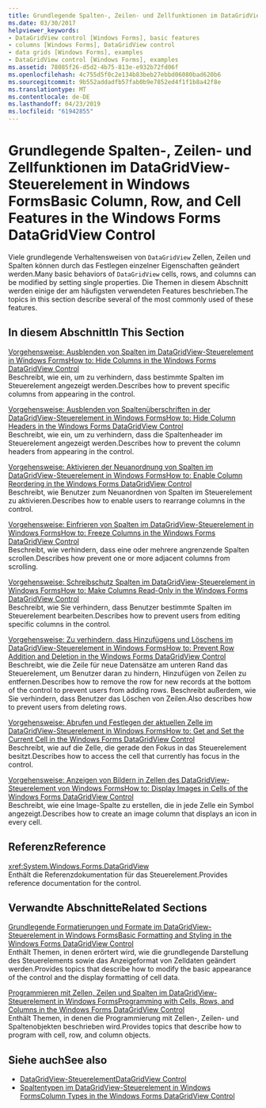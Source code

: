 ```yaml
---
title: Grundlegende Spalten-, Zeilen- und Zellfunktionen im DataGridView-Steuerelement in Windows Forms
ms.date: 03/30/2017
helpviewer_keywords:
- DataGridView control [Windows Forms], basic features
- columns [Windows Forms], DataGridView control
- data grids [Windows Forms], examples
- DataGridView control [Windows Forms], examples
ms.assetid: 78085f26-d5d2-4b75-813e-e932b72fd06f
ms.openlocfilehash: 4c755d5f0c2e134b83beb27ebbd06080bad620b6
ms.sourcegitcommit: 9b552addadfb57fab0b9e7852ed4f1f1b8a42f8e
ms.translationtype: MT
ms.contentlocale: de-DE
ms.lasthandoff: 04/23/2019
ms.locfileid: "61942855"
---
```

# <a name="basic-column-row-and-cell-features-in-the-windows-forms-datagridview-control"></a><span data-ttu-id="5c775-102">Grundlegende Spalten-, Zeilen- und Zellfunktionen im DataGridView-Steuerelement in Windows Forms</span><span class="sxs-lookup"><span data-stu-id="5c775-102">Basic Column, Row, and Cell Features in the Windows Forms DataGridView Control</span></span>
<span data-ttu-id="5c775-103">Viele grundlegende Verhaltensweisen von `DataGridView` Zellen, Zeilen und Spalten können durch das Festlegen einzelner Eigenschaften geändert werden.</span><span class="sxs-lookup"><span data-stu-id="5c775-103">Many basic behaviors of `DataGridView` cells, rows, and columns can be modified by setting single properties.</span></span> <span data-ttu-id="5c775-104">Die Themen in diesem Abschnitt werden einige der am häufigsten verwendeten Features beschrieben.</span><span class="sxs-lookup"><span data-stu-id="5c775-104">The topics in this section describe several of the most commonly used of these features.</span></span>  
  
## <a name="in-this-section"></a><span data-ttu-id="5c775-105">In diesem Abschnitt</span><span class="sxs-lookup"><span data-stu-id="5c775-105">In This Section</span></span>  
 [<span data-ttu-id="5c775-106">Vorgehensweise: Ausblenden von Spalten im DataGridView-Steuerelement in Windows Forms</span><span class="sxs-lookup"><span data-stu-id="5c775-106">How to: Hide Columns in the Windows Forms DataGridView Control</span></span>](how-to-hide-columns-in-the-windows-forms-datagridview-control.md)  
 <span data-ttu-id="5c775-107">Beschreibt, wie ein, um zu verhindern, dass bestimmte Spalten im Steuerelement angezeigt werden.</span><span class="sxs-lookup"><span data-stu-id="5c775-107">Describes how to prevent specific columns from appearing in the control.</span></span>  
  
 [<span data-ttu-id="5c775-108">Vorgehensweise: Ausblenden von Spaltenüberschriften in der DataGridView-Steuerelement in Windows Forms</span><span class="sxs-lookup"><span data-stu-id="5c775-108">How to: Hide Column Headers in the Windows Forms DataGridView Control</span></span>](how-to-hide-column-headers-in-the-windows-forms-datagridview-control.md)  
 <span data-ttu-id="5c775-109">Beschreibt, wie ein, um zu verhindern, dass die Spaltenheader im Steuerelement angezeigt werden.</span><span class="sxs-lookup"><span data-stu-id="5c775-109">Describes how to prevent the column headers from appearing in the control.</span></span>  
  
 [<span data-ttu-id="5c775-110">Vorgehensweise: Aktivieren der Neuanordnung von Spalten im DataGridView-Steuerelement in Windows Forms</span><span class="sxs-lookup"><span data-stu-id="5c775-110">How to: Enable Column Reordering in the Windows Forms DataGridView Control</span></span>](how-to-enable-column-reordering-in-the-windows-forms-datagridview-control.md)  
 <span data-ttu-id="5c775-111">Beschreibt, wie Benutzer zum Neuanordnen von Spalten im Steuerelement zu aktivieren.</span><span class="sxs-lookup"><span data-stu-id="5c775-111">Describes how to enable users to rearrange columns in the control.</span></span>  
  
 [<span data-ttu-id="5c775-112">Vorgehensweise: Einfrieren von Spalten im DataGridView-Steuerelement in Windows Forms</span><span class="sxs-lookup"><span data-stu-id="5c775-112">How to: Freeze Columns in the Windows Forms DataGridView Control</span></span>](how-to-freeze-columns-in-the-windows-forms-datagridview-control.md)  
 <span data-ttu-id="5c775-113">Beschreibt, wie verhindern, dass eine oder mehrere angrenzende Spalten scrollen.</span><span class="sxs-lookup"><span data-stu-id="5c775-113">Describes how prevent one or more adjacent columns from scrolling.</span></span>  
  
 [<span data-ttu-id="5c775-114">Vorgehensweise: Schreibschutz Spalten im DataGridView-Steuerelement in Windows Forms</span><span class="sxs-lookup"><span data-stu-id="5c775-114">How to: Make Columns Read-Only in the Windows Forms DataGridView Control</span></span>](how-to-make-columns-read-only-in-the-windows-forms-datagridview-control.md)  
 <span data-ttu-id="5c775-115">Beschreibt, wie Sie verhindern, dass Benutzer bestimmte Spalten im Steuerelement bearbeiten.</span><span class="sxs-lookup"><span data-stu-id="5c775-115">Describes how to prevent users from editing specific columns in the control.</span></span>  
  
 [<span data-ttu-id="5c775-116">Vorgehensweise: Zu verhindern, dass Hinzufügens und Löschens im DataGridView-Steuerelement in Windows Forms</span><span class="sxs-lookup"><span data-stu-id="5c775-116">How to: Prevent Row Addition and Deletion in the Windows Forms DataGridView Control</span></span>](prevent-row-addition-and-deletion-datagridview.md)  
 <span data-ttu-id="5c775-117">Beschreibt, wie die Zeile für neue Datensätze am unteren Rand das Steuerelement, um Benutzer daran zu hindern, Hinzufügen von Zeilen zu entfernen.</span><span class="sxs-lookup"><span data-stu-id="5c775-117">Describes how to remove the row for new records at the bottom of the control to prevent users from adding rows.</span></span> <span data-ttu-id="5c775-118">Beschreibt außerdem, wie Sie verhindern, dass Benutzer das Löschen von Zeilen.</span><span class="sxs-lookup"><span data-stu-id="5c775-118">Also describes how to prevent users from deleting rows.</span></span>  
  
 [<span data-ttu-id="5c775-119">Vorgehensweise: Abrufen und Festlegen der aktuellen Zelle im DataGridView-Steuerelement in Windows Forms</span><span class="sxs-lookup"><span data-stu-id="5c775-119">How to: Get and Set the Current Cell in the Windows Forms DataGridView Control</span></span>](get-and-set-the-current-cell-wf-datagridview-control.md)  
 <span data-ttu-id="5c775-120">Beschreibt, wie auf die Zelle, die gerade den Fokus in das Steuerelement besitzt.</span><span class="sxs-lookup"><span data-stu-id="5c775-120">Describes how to access the cell that currently has focus in the control.</span></span>  
  
 [<span data-ttu-id="5c775-121">Vorgehensweise: Anzeigen von Bildern in Zellen des DataGridView-Steuerelement von Windows Forms</span><span class="sxs-lookup"><span data-stu-id="5c775-121">How to: Display Images in Cells of the Windows Forms DataGridView Control</span></span>](how-to-display-images-in-cells-of-the-windows-forms-datagridview-control.md)  
 <span data-ttu-id="5c775-122">Beschreibt, wie eine Image-Spalte zu erstellen, die in jede Zelle ein Symbol angezeigt.</span><span class="sxs-lookup"><span data-stu-id="5c775-122">Describes how to create an image column that displays an icon in every cell.</span></span>  
  
## <a name="reference"></a><span data-ttu-id="5c775-123">Referenz</span><span class="sxs-lookup"><span data-stu-id="5c775-123">Reference</span></span>  
 <xref:System.Windows.Forms.DataGridView>  
 <span data-ttu-id="5c775-124">Enthält die Referenzdokumentation für das Steuerelement.</span><span class="sxs-lookup"><span data-stu-id="5c775-124">Provides reference documentation for the control.</span></span>  
  
## <a name="related-sections"></a><span data-ttu-id="5c775-125">Verwandte Abschnitte</span><span class="sxs-lookup"><span data-stu-id="5c775-125">Related Sections</span></span>  
 [<span data-ttu-id="5c775-126">Grundlegende Formatierungen und Formate im DataGridView-Steuerelement in Windows Forms</span><span class="sxs-lookup"><span data-stu-id="5c775-126">Basic Formatting and Styling in the Windows Forms DataGridView Control</span></span>](basic-formatting-and-styling-in-the-windows-forms-datagridview-control.md)  
 <span data-ttu-id="5c775-127">Enthält Themen, in denen erörtert wird, wie die grundlegende Darstellung des Steuerelements sowie das Anzeigeformat von Zelldaten geändert werden.</span><span class="sxs-lookup"><span data-stu-id="5c775-127">Provides topics that describe how to modify the basic appearance of the control and the display formatting of cell data.</span></span>  
  
 [<span data-ttu-id="5c775-128">Programmieren mit Zellen, Zeilen und Spalten im DataGridView-Steuerelement in Windows Forms</span><span class="sxs-lookup"><span data-stu-id="5c775-128">Programming with Cells, Rows, and Columns in the Windows Forms DataGridView Control</span></span>](programming-with-cells-rows-and-columns-in-the-datagrid.md)  
 <span data-ttu-id="5c775-129">Enthält Themen, in denen die Programmierung mit Zellen-, Zeilen- und Spaltenobjekten beschrieben wird.</span><span class="sxs-lookup"><span data-stu-id="5c775-129">Provides topics that describe how to program with cell, row, and column objects.</span></span>  
  
## <a name="see-also"></a><span data-ttu-id="5c775-130">Siehe auch</span><span class="sxs-lookup"><span data-stu-id="5c775-130">See also</span></span>

- [<span data-ttu-id="5c775-131">DataGridView-Steuerelement</span><span class="sxs-lookup"><span data-stu-id="5c775-131">DataGridView Control</span></span>](datagridview-control-windows-forms.md)
- [<span data-ttu-id="5c775-132">Spaltentypen im DataGridView-Steuerelement in Windows Forms</span><span class="sxs-lookup"><span data-stu-id="5c775-132">Column Types in the Windows Forms DataGridView Control</span></span>](column-types-in-the-windows-forms-datagridview-control.md)
